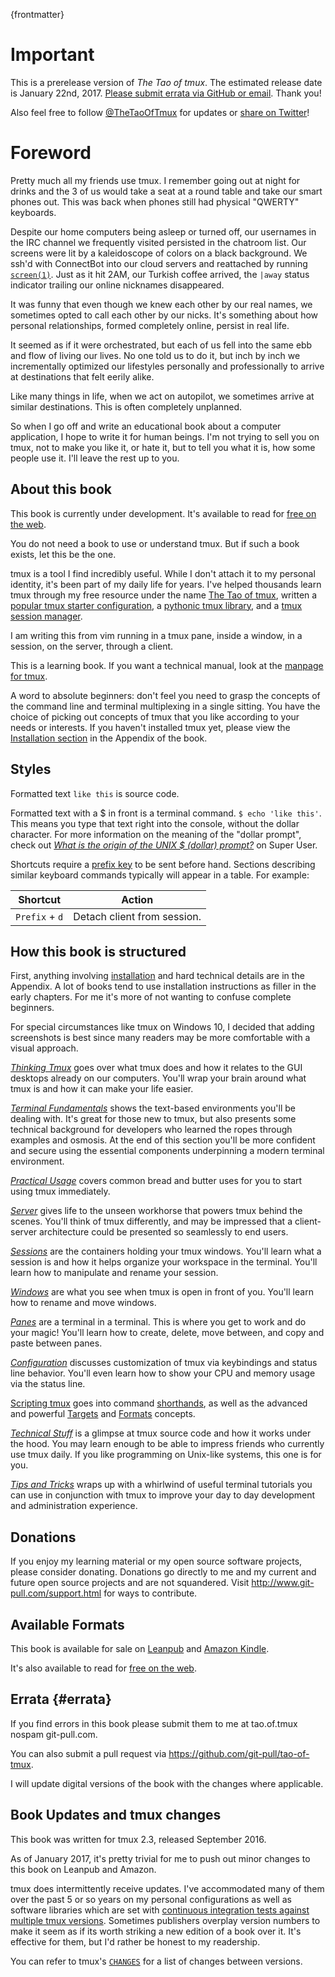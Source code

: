 
{frontmatter}

# Important

This is a prerelease version of *The Tao of tmux*. The estimated release date is
January 22nd, 2017. [Please submit errata via GitHub or email](#errata). Thank
you!

Also feel free to follow [@TheTaoOfTmux](https://twitter.com/TheTaoOfTmux) for
updates or [share on Twitter](https://twitter.com/intent/tweet?text=I%27m%20reading%20the%20prerelease%20of%20The%20Tao%20of%20tmux%20online%20at&url=https://leanpub.com/the-tao-of-tmux/read&hashtags=tmux&via=TheTaoOfTmux)!

# Foreword 

Pretty much all my friends use tmux. I remember going out at night
for drinks and the 3 of us would take a seat at a round table and take our smart
phones out. This was back when phones still had physical "QWERTY" keyboards.

Despite our home computers being asleep or turned off, our usernames in the IRC channel we frequently visited
persisted in the chatroom list. Our screens were lit by a kaleidoscope of colors
on a black background. We ssh'd with ConnectBot into our cloud servers and
reattached by running [`screen(1)`](https://en.wikipedia.org/wiki/GNU_Screen). Just as it
hit 2AM, our Turkish coffee arrived, the `|away` status indicator trailing our online nicknames disappeared.

It was funny that even though we knew each other by our real names, we sometimes opted to
call each other by our nicks. It's something about how personal
relationships, formed completely online, persist in real life.

It seemed as if it were orchestrated, but each of us fell into the same ebb and
flow of living our lives. No one told us to do it, but inch by inch we
incrementally optimized our lifestyles personally and professionally to arrive
at destinations that felt eerily alike.

Like many things in life, when we act on autopilot, we sometimes arrive at
similar destinations. This is often completely unplanned.

So when I go off and write an educational book about a computer application, I hope
to write it for human beings. I'm not trying to sell you on tmux, not to make you like
it, or hate it, but to tell you what it is, how some people use it. I'll leave the rest
up to you.

## About this book

This book is currently under development. It's available to read for
[free on the web](https://leanpub.com/the-tao-of-tmux/read).

You do not need a book to use or understand tmux. But if such a book exists, let
this be the one.

tmux is a tool I find incredibly useful. While I don't attach it to my personal
identity, it's been part of my daily life for years. I've helped thousands learn
tmux through my free resource under the name [The Tao of tmux](https://tmuxp.git-pull.com/en/latest/about_tmux.html),
written a [popular tmux starter configuration](https://github.com/tony/tmux-config),
a [pythonic tmux library](https://github.com/tony/libtmux), and a
[tmux session manager](https://github.com/tony/tmuxp).

I am writing this from vim running in a tmux pane, inside a window, in a session, on
the server, through a client.

This is a learning book. If you want a technical manual, look at the
[manpage for tmux](http://man.openbsd.org/OpenBSD-current/man1/tmux.1).

A word to absolute beginners: don't feel you need to grasp the concepts
of the command line and terminal multiplexing in a single sitting. You have the
choice of picking out concepts of tmux that you like according to your
needs or interests. If you haven't installed tmux yet, please view the
[Installation section](#appendix-installation) in the Appendix of the book.

## Styles

Formatted text `like this` is source code.

Formatted text with a $ in front is a terminal command. `$ echo 'like this'`.
This means you type that text right into the console, without the
dollar character. For more information on the meaning of the "dollar prompt", check out
[*What is the origin of the UNIX $ (dollar)
prompt?*](https://superuser.com/questions/57575/what-is-the-origin-of-the-unix-dollar-prompt)
on Super User.

Shortcuts require a [prefix key](#prefix-key) to be sent before hand. Sections
describing similar keyboard commands typically will appear in a table. For
example:

| Shortcut         | Action                                             |
|------------------|----------------------------------------------------|
|`Prefix` + `d`    | Detach client from session.                        |

## How this book is structured

First, anything involving [installation](http://man.openbsd.org/OpenBSD-current/man1/tmux.1)
and hard technical details are in the Appendix. A lot of
books tend to use installation instructions as filler in the early chapters. For me it's more of not wanting to confuse
complete beginners.

For special circumstances like tmux on Windows 10, I decided that adding screenshots is best
since many readers may be more comfortable with a visual approach.

[*Thinking Tmux*](#thinking-tmux) goes over what
tmux does and how it relates to the GUI desktops already on our
computers.  You'll wrap your brain around what tmux is and how it can
make your life easier.

[*Terminal Fundamentals*](#terminal-fundamentals) shows the text-based
environments you'll be dealing with. It's
great for those new to tmux, but also presents some technical background for
developers who learned the ropes through examples and osmosis. At the end of this
section you'll be more confident and secure using the essential components underpinning
a modern terminal environment.

[*Practical Usage*](#practical-usage) covers common bread and
butter uses for you to start using tmux immediately.

[*Server*](#server) gives life to the unseen workhorse that powers tmux behind
the scenes. You'll think of tmux differently, and may be impressed that
a client-server architecture could be presented so seamlessly to end users.

[*Sessions*](#sessions) are the containers holding your tmux
windows. You'll learn what a session is and how it helps organize your
workspace in the terminal. You'll learn how to manipulate and rename your
session.

[*Windows*](#windows) are what you see when tmux is open in front of you.
You'll learn how to rename and move windows. 

[*Panes*](#panes) are a terminal in a terminal. This is where you get to work and
do your magic! You'll learn how to create, delete, move between, and
copy and paste between panes.

[*Configuration*](#config) discusses customization of tmux via keybindings and
status line behavior. You'll even learn how to show your CPU and
memory usage via the status line.

[Scripting tmux](#scripting-tmux) goes into command [shorthands](#shorthands),
as well as the advanced and powerful [Targets](#targets) and [Formats](#formats)
concepts.

[*Technical Stuff*](#technical-stuff) is a glimpse at tmux source code and how it
works under the hood. You may learn enough to be able to impress friends who
currently use tmux daily. If you like programming on Unix-like systems, this
one is for you.

[*Tips and Tricks*](#tips-and-tricks) wraps up with a whirlwind of useful
terminal tutorials you can use in conjunction with tmux to improve your day to
day development and administration experience.


## Donations

If you enjoy my learning material or my open source software projects, please
consider donating. Donations go directly to me and my current and future open source
projects and are not squandered. Visit <http://www.git-pull.com/support.html>
for ways to contribute.

## Available Formats

This book is available for sale on [Leanpub](https://leanpub.com/the-tao-of-tmux) and [Amazon Kindle](http://amzn.to/2gPfRhC).

It's also available to read for [free on the web](https://leanpub.com/the-tao-of-tmux/read).

## Errata {#errata}

If you find errors in this book please submit them to me at tao.of.tmux <AT>
nospam git-pull.com.

You can also submit a pull request via <https://github.com/git-pull/tao-of-tmux>.

I will update digital versions of the book with the changes where applicable.

## Book Updates and tmux changes

This book was written for tmux 2.3, released September 2016.

As of January 2017, it's pretty trivial for me to push out minor changes to
this book on Leanpub and Amazon.

tmux does intermittently receive updates. I've accommodated many of them over
the past 5 or so years on my personal configurations as well as software
libraries which are set with [continuous integration tests against multiple tmux
versions](https://github.com/tony/libtmux/blob/master/.travis.yml). Sometimes
publishers overplay version numbers to make it seem as if its worth striking a
new edition of a book over it. It's effective for them, but I'd rather be honest
to my readership.

You can refer to tmux's [`CHANGES`](https://github.com/tmux/tmux/blob/master/CHANGES)
for a list of changes between versions.
